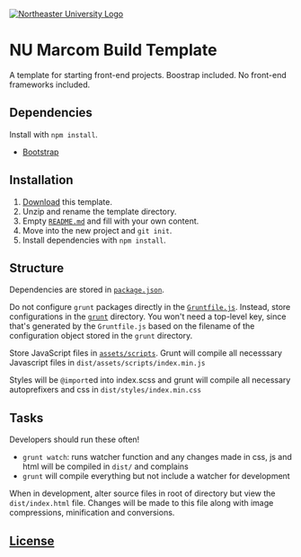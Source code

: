 [![Northeaster University Logo](https://cloud.githubusercontent.com/assets/8379295/20542121/4363ffce-b0ce-11e6-96ed-cf37b7608e59.png)](https://neu.edu)

# NU Marcom Build Template

A template for starting front-end projects. Boostrap included. No
front-end frameworks included.

## Dependencies

Install with `npm install`.

-   [Bootstrap](http://getbootstrap.com)

## Installation

1.  [Download](../../archive/master.zip) this template.
1.  Unzip and rename the template directory.
1.  Empty [`README.md`](README.md) and fill with your own content.
1.  Move into the new project and `git init`.
1.  Install dependencies with `npm install`.

## Structure

Dependencies are stored in [`package.json`](package.json).

Do not configure `grunt` packages directly in the
[`Gruntfile.js`](Gruntfile.js). Instead, store configurations in the
[`grunt`](grunt) directory. You won't need a top-level key, since that's
generated by the `Gruntfile.js` based on the filename of the configuration
object stored in the `grunt` directory.

Store JavaScript files in [`assets/scripts`](assets/scripts).
Grunt will compile all necesssary Javascript files in `dist/assets/scripts/index.min.js`


Styles will be `@import`ed into index.scss and grunt will compile all necessary
autoprefixers and css in `dist/styles/index.min.css`

## Tasks

Developers should run these often!

-   `grunt watch`: runs watcher function and any changes made in css, js and html will
be compiled in `dist/`
    and complains
-  `grunt` will compile everything but not include a watcher for development

When in development, alter source files in root of directory but view the
`dist/index.html` file. Changes will be made to this file along with image compressions,
minification and conversions.

## [License](LICENSE)
